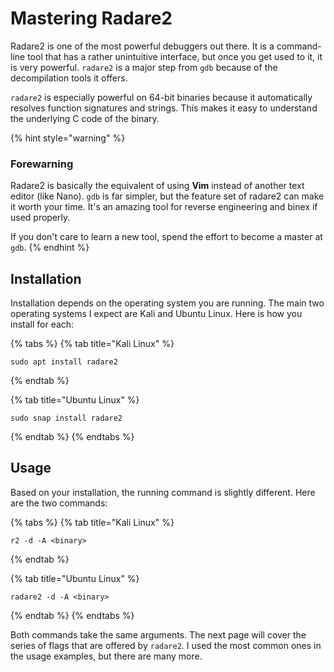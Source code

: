 # Mastering Radare2

Radare2 is one of the most powerful debuggers out there. It is a command-line tool that has a rather unintuitive interface, but once you get used to it, it is very powerful. `radare2` is a major step from `gdb` because of the decompilation tools it offers.

`radare2` is especially powerful on 64-bit binaries because it automatically resolves function signatures and strings. This makes it easy to understand the underlying C code of the binary.

{% hint style="warning" %}
### Forewarning

Radare2 is basically the equivalent of using **Vim** instead of another text editor (like Nano). `gdb` is far simpler, but the feature set of radare2 can make it worth your time. It's an amazing tool for reverse engineering and binex if used properly.

If you don't care to learn a new tool, spend the effort to become a master at `gdb`.
{% endhint %}

## Installation

Installation depends on the operating system you are running. The main two operating systems I expect are Kali and Ubuntu Linux. Here is how you install for each:

{% tabs %}
{% tab title="Kali Linux" %}
```
sudo apt install radare2
```
{% endtab %}

{% tab title="Ubuntu Linux" %}
```
sudo snap install radare2
```
{% endtab %}
{% endtabs %}

## Usage

Based on your installation, the running command is slightly different. Here are the two commands:

{% tabs %}
{% tab title="Kali Linux" %}
```
r2 -d -A <binary>
```
{% endtab %}

{% tab title="Ubuntu Linux" %}
```
radare2 -d -A <binary>
```
{% endtab %}
{% endtabs %}

Both commands take the same arguments. The next page will cover the series of flags that are offered by `radare2`. I used the most common ones in the usage examples, but there are many more.
